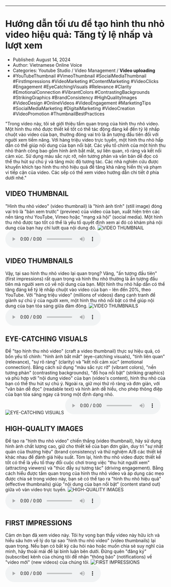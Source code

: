 
---

# Hướng dẫn tối ưu để tạo hình thu nhỏ video hiệu quả: Tăng tỷ lệ nhấp và lượt xem

- Published: August 14, 2024
- Author: Vietnamese Online Voice
- Categories: Youtube Studio / Video Management / **Video uploading**
- #YouTubeThumbnail #VimeoThumbnail #SocialMediaThumbnail #FirstImpressions #VideoMarketing #ContentMarketing #VideoClicks #Engagement #EyeCatchingVisuals #Relevance #Clarity #EmotionalConnection #VibrantColors #ContrastingBackgrounds #StrikingGraphics #BrandConsistency #HighQualityImages #VideoDesign #OnlineVideos #VideoEngagement #MarketingTips #SocialMediaMarketing #DigitalMarketing #VideoCreation #VideoPromotion #ThumbnailBestPractices

"Trong video này, tôi sẽ giới thiệu tầm quan trọng của hình thu nhỏ video. Một hình thu nhỏ được thiết kế tốt có thể tác động đáng kể đến tỷ lệ nhấp chuột vào video của bạn, thường đóng vai trò là ấn tượng đầu tiên đối với người xem tiềm năng. Với hàng triệu video trực tuyến, một hình thu nhỏ hấp dẫn có thể giúp nội dung của bạn nổi bật. Các yếu tố chính của một hình thu nhỏ thành công bao gồm hình ảnh bắt mắt, sự liên quan, rõ ràng và kết nối cảm xúc. Sử dụng màu sắc rực rỡ, nền tương phản và văn bản dễ đọc có thể thu hút sự chú ý và tăng mức độ tương tác. Các nhà nghiên cứu được khuyến khích tạo hình thu nhỏ hiệu quả để tăng khả năng hiển thị và phạm vi tiếp cận của video. Các sếp có thể xem video hướng dẫn chi tiết ở phía dưới nhé."


## VIDEO THUMBNAIL

"Hình thu nhỏ video" (video thumbnail) là "hình ảnh tĩnh" (still image) đóng vai trò là "bản xem trước" (preview) của video của bạn, xuất hiện trên các nền tảng như YouTube, Vimeo hoặc "mạng xã hội" (social media). Một hình thu nhỏ được tạo tốt có thể là yếu tố quyết định xem ai đó có khám phá nội dung của bạn hay chỉ lướt qua nội dung đó.
![VIDEO THUMBNAIL](https://http-archiver-apis-production-80.schnworks.com/storage/images/transitions/2024-08-14/transition--20374484734-Montserrat-Thin-1A237E.jpg)
<audio controls>
    <source src="https://http-archiver-apis-production-80.schnworks.com/storage/storage/audio/file-4375058215.mp3" type="audio/mpeg">
</audio>



## VIDEO THUMBNAILS

Vậy, tại sao hình thu nhỏ video lại quan trọng? Vâng, "ấn tượng đầu tiên" (first impressions) rất quan trọng và hình thu nhỏ thường là ấn tượng đầu tiên mà người xem có về nội dung của bạn. Một hình thu nhỏ hấp dẫn có thể tăng đáng kể tỷ lệ nhấp chuột vào video của bạn - lên đến 20%, theo YouTube. Với "hàng triệu video" (millions of videos) đang cạnh tranh để giành sự chú ý của người xem, một hình thu nhỏ nổi bật có thể giúp nội dung của bạn tỏa sáng giữa đám đông.
![VIDEO THUMBNAILS](https://http-archiver-apis-production-80.schnworks.com/storage/images/transitions/2024-08-14/transition--45464784198-Montserrat-Regular-880E4F.jpg)
<audio controls>
    <source src="https://http-archiver-apis-production-80.schnworks.com/storage/storage/audio/file-6584370521.mp3" type="audio/mpeg">
</audio>



## EYE-CATCHING VISUALS

Để "tạo hình thu nhỏ video" (craft a video thumbnail) thực sự hiệu quả, có bốn yếu tố chính: "hình ảnh bắt mắt" (eye-catching visuals), "tính liên quan" (relevance), "sự rõ ràng" (clarity) và "kết nối cảm xúc" (emotional connection). Bằng cách sử dụng "màu sắc rực rỡ" (vibrant colors), "nền tương phản" (contrasting backgrounds), "đồ họa nổi bật" (striking graphics) và phù hợp với "nội dung video" của bạn (video's content), hình thu nhỏ của bạn có thể thu hút sự chú ý. Ngoài ra, giữ mọi thứ rõ ràng và đơn giản, với "văn bản dễ đọc" (readable text) và hình ảnh dễ hiểu, cho phép thông điệp của bạn tỏa sáng ngay cả trong một định dạng nhỏ.
![EYE-CATCHING VISUALS](https://http-archiver-apis-production-80.schnworks.com/storage/images/transitions/2024-08-14/transition--1041638988-Montserrat-Bold-4A148C.jpg)
<audio controls>
    <source src="https://http-archiver-apis-production-80.schnworks.com/storage/storage/audio/file-54195975191.mp3" type="audio/mpeg">
</audio>



## HIGH-QUALITY IMAGES

Để tạo ra "hình thu nhỏ video" chiến thắng (video thumbnail), hãy sử dụng hình ảnh chất lượng cao, giữ cho thiết kế của bạn đơn giản, duy trì "sự nhất quán của thương hiệu" (brand consistency) và thử nghiệm A/B các thiết kế khác nhau để đánh giá hiệu suất. Tóm lại, hình thu nhỏ video được thiết kế tốt có thể là yếu tố thay đổi cuộc chơi trong việc "thu hút người xem" (attracting viewers) và "thúc đẩy sự tương tác" (driving engagement). Bằng cách hiểu được tầm quan trọng của hình thu nhỏ video và áp dụng các mẹo được chia sẻ trong video này, bạn sẽ có thể tạo ra "hình thu nhỏ hiệu quả" (effective thumbnails) giúp "nội dung của bạn nổi bật" (content stand out) giữa vô vàn video trực tuyến.
![HIGH-QUALITY IMAGES](https://http-archiver-apis-production-80.schnworks.com/storage/images/transitions/2024-08-14/transition-23038743865-Montserrat-Thin-004895.jpg)
<audio controls>
    <source src="https://http-archiver-apis-production-80.schnworks.com/storage/storage/audio/file-9616671447.mp3" type="audio/mpeg">
</audio>



## FIRST IMPRESSIONS

Cảm ơn bạn đã xem video này. Tôi hy vọng bạn thấy video này hữu ích và hiểu sâu hơn về lý do tại sao "hình thu nhỏ video" (video thumbnails) lại quan trọng. Nếu bạn có bất kỳ câu hỏi nào hoặc muốn chia sẻ suy nghĩ của mình, hãy thoải mái để lại bình luận bên dưới. Đừng quên "đăng ký" (subscribe) kênh của chúng tôi để nhận "thông báo" (notifications) về "video mới" (new videos) của chúng tôi.
![FIRST IMPRESSIONS](https://http-archiver-apis-production-80.schnworks.com/storage/images/transitions/2024-08-14/transition-12130589336-Montserrat-Medium-4A148C.jpg)
<audio controls>
    <source src="https://http-archiver-apis-production-80.schnworks.com/storage/storage/audio/file-746105917.mp3" type="audio/mpeg">
</audio>


